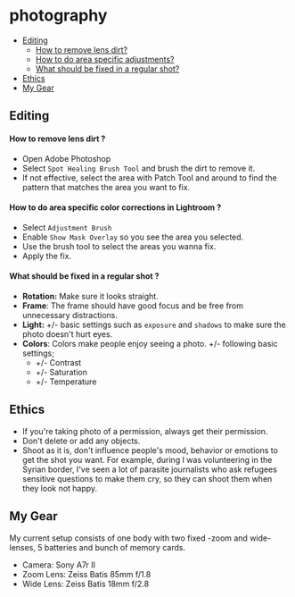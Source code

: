 # photography

* [Editing](#editing)
  * [How to remove lens dirt?](#how-to-remove-lens-dirt-)
  * [How to do area specific adjustments?](#ow-to-do-area-specific-color-corrections-in-lightroom-)
  * [What should be fixed in a regular shot?](#what-should-be-fixed-in-a-regular-shot-)
* [Ethics](#ethics)
* [My Gear](#my-gear)

## Editing

#### How to remove lens dirt ? 

* Open Adobe Photoshop
* Select `Spot Healing Brush Tool` and brush the dirt to remove it.
* If not effective, select the area with Patch Tool and around to find the pattern that matches the area you want to fix.

#### How to do area specific color corrections in Lightroom ?

* Select `Adjustment Brush`
* Enable `Show Mask Overlay` so you see the area you selected.
* Use the brush tool to select the areas you wanna fix.
* Apply the fix.

#### What should be fixed in a regular shot ?

* **Rotation:** Make sure it looks straight. 
* **Frame**: The frame should have good focus and be free from unnecessary distractions.
* **Light:** +/- basic settings such as `exposure` and `shadows` to make sure the photo doesn't hurt eyes.
* **Colors**: Colors make people enjoy seeing a photo. +/- following basic settings;
  * +/- Contrast
  * +/- Saturation
  * +/- Temperature
  
## Ethics

* If you're taking photo of a permission, always get their permission.
* Don't delete or add any objects.
* Shoot as it is, don't influence people's mood, behavior or emotions to get the shot you want. For example, during I was volunteering in the Syrian border, I've seen a lot of parasite journalists who ask refugees sensitive questions to make them cry, so they can shoot them when they look not happy.
 
## My Gear

My current setup consists of one body with two fixed -zoom and wide- lenses, 5 batteries and bunch of memory cards.

* Camera: Sony A7r II
* Zoom Lens: Zeiss Batis 85mm f/1.8
* Wide Lens: Zeiss Batis 18mm f/2.8
